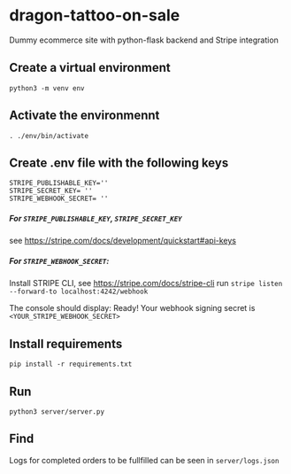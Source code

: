 # dragon-tattoo-on-sale
Dummy ecommerce site with python-flask backend and Stripe integration


## Create a virtual environment
`python3 -m venv env`

## Activate the environmennt
`. ./env/bin/activate`

## Create .env file with the following keys 
```
STRIPE_PUBLISHABLE_KEY=''
STRIPE_SECRET_KEY= ''
STRIPE_WEBHOOK_SECRET= ''
```

##### For `STRIPE_PUBLISHABLE_KEY`, `STRIPE_SECRET_KEY`
see https://stripe.com/docs/development/quickstart#api-keys


##### For `STRIPE_WEBHOOK_SECRET`:
Install STRIPE CLI, see https://stripe.com/docs/stripe-cli
run `stripe listen --forward-to localhost:4242/webhook`


The console should display: Ready! Your webhook signing secret is `<YOUR_STRIPE_WEBHOOK_SECRET>`



## Install requirements 
`pip install -r requirements.txt`

## Run 
`python3 server/server.py`


## Find
Logs for completed orders to be fullfilled can be seen in `server/logs.json`
